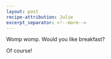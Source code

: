 ```yaml
---
layout: post
recipe-attribution: Julie
excerpt_separator: <!--more-->
---
```


Womp womp. Would you like breakfast?
<!--more-->
Of course!